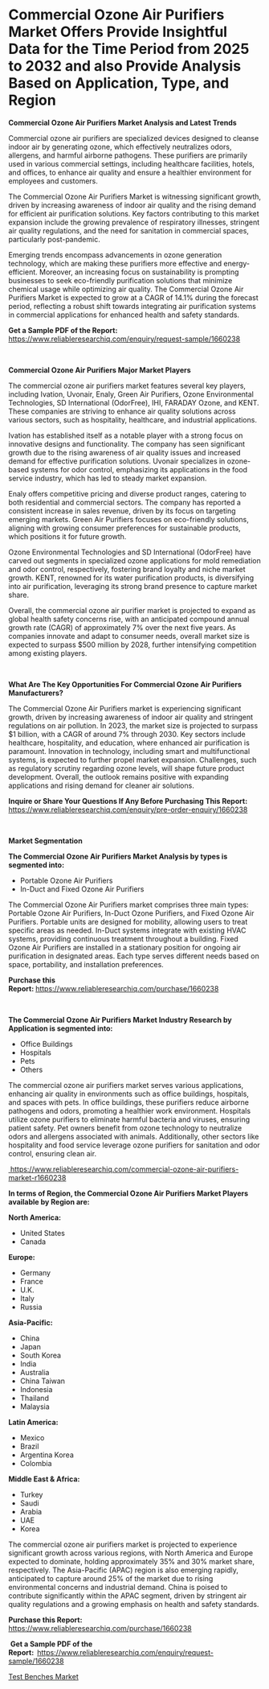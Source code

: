 <p><h1>Commercial Ozone Air Purifiers Market Offers Provide Insightful Data for the Time Period from 2025 to 2032 and also Provide Analysis Based on Application, Type, and Region</h1></p><p><strong>Commercial Ozone Air Purifiers Market Analysis and Latest Trends</strong></p>
<p><p>Commercial ozone air purifiers are specialized devices designed to cleanse indoor air by generating ozone, which effectively neutralizes odors, allergens, and harmful airborne pathogens. These purifiers are primarily used in various commercial settings, including healthcare facilities, hotels, and offices, to enhance air quality and ensure a healthier environment for employees and customers.</p><p>The Commercial Ozone Air Purifiers Market is witnessing significant growth, driven by increasing awareness of indoor air quality and the rising demand for efficient air purification solutions. Key factors contributing to this market expansion include the growing prevalence of respiratory illnesses, stringent air quality regulations, and the need for sanitation in commercial spaces, particularly post-pandemic. </p><p>Emerging trends encompass advancements in ozone generation technology, which are making these purifiers more effective and energy-efficient. Moreover, an increasing focus on sustainability is prompting businesses to seek eco-friendly purification solutions that minimize chemical usage while optimizing air quality. The Commercial Ozone Air Purifiers Market is expected to grow at a CAGR of 14.1% during the forecast period, reflecting a robust shift towards integrating air purification systems in commercial applications for enhanced health and safety standards.</p></p>
<p><strong>Get a Sample PDF of the Report:&nbsp;</strong> <a href="https://www.reliableresearchiq.com/enquiry/request-sample/1660238?utm_campaign=2886&utm_medium=2&utm_source=Github&utm_content=ia&utm_term=10042025&utm_id=commercial-ozone-air-purifiers">https://www.reliableresearchiq.com/enquiry/request-sample/1660238</a></p>
<p>&nbsp;</p>
<p><strong>Commercial Ozone Air Purifiers Major Market Players</strong></p>
<p><p>The commercial ozone air purifiers market features several key players, including Ivation, Uvonair, Enaly, Green Air Purifiers, Ozone Environmental Technologies, SD International (OdorFree), IHI, FARADAY Ozone, and KENT. These companies are striving to enhance air quality solutions across various sectors, such as hospitality, healthcare, and industrial applications.</p><p>Ivation has established itself as a notable player with a strong focus on innovative designs and functionality. The company has seen significant growth due to the rising awareness of air quality issues and increased demand for effective purification solutions. Uvonair specializes in ozone-based systems for odor control, emphasizing its applications in the food service industry, which has led to steady market expansion.</p><p>Enaly offers competitive pricing and diverse product ranges, catering to both residential and commercial sectors. The company has reported a consistent increase in sales revenue, driven by its focus on targeting emerging markets. Green Air Purifiers focuses on eco-friendly solutions, aligning with growing consumer preferences for sustainable products, which positions it for future growth.</p><p>Ozone Environmental Technologies and SD International (OdorFree) have carved out segments in specialized ozone applications for mold remediation and odor control, respectively, fostering brand loyalty and niche market growth. KENT, renowned for its water purification products, is diversifying into air purification, leveraging its strong brand presence to capture market share.</p><p>Overall, the commercial ozone air purifier market is projected to expand as global health safety concerns rise, with an anticipated compound annual growth rate (CAGR) of approximately 7% over the next five years. As companies innovate and adapt to consumer needs, overall market size is expected to surpass $500 million by 2028, further intensifying competition among existing players.</p></p>
<p>&nbsp;</p>
<p><strong>What Are The Key Opportunities For Commercial Ozone Air Purifiers Manufacturers?</strong></p>
<p><p>The Commercial Ozone Air Purifiers market is experiencing significant growth, driven by increasing awareness of indoor air quality and stringent regulations on air pollution. In 2023, the market size is projected to surpass $1 billion, with a CAGR of around 7% through 2030. Key sectors include healthcare, hospitality, and education, where enhanced air purification is paramount. Innovation in technology, including smart and multifunctional systems, is expected to further propel market expansion. Challenges, such as regulatory scrutiny regarding ozone levels, will shape future product development. Overall, the outlook remains positive with expanding applications and rising demand for cleaner air solutions.</p></p>
<p><strong>Inquire or Share Your Questions If Any Before Purchasing This Report:</strong> <a href="https://www.reliableresearchiq.com/enquiry/pre-order-enquiry/1660238?utm_campaign=2886&utm_medium=2&utm_source=Github&utm_content=ia&utm_term=10042025&utm_id=commercial-ozone-air-purifiers">https://www.reliableresearchiq.com/enquiry/pre-order-enquiry/1660238</a></p>
<p>&nbsp;</p>
<p><strong>Market Segmentation</strong></p>
<p><strong>The Commercial Ozone Air Purifiers Market Analysis by types is segmented into:</strong></p>
<p><ul><li>Portable Ozone Air Purifiers</li><li>In-Duct and Fixed Ozone Air Purifiers</li></ul></p>
<p><p>The Commercial Ozone Air Purifiers market comprises three main types: Portable Ozone Air Purifiers, In-Duct Ozone Purifiers, and Fixed Ozone Air Purifiers. Portable units are designed for mobility, allowing users to treat specific areas as needed. In-Duct systems integrate with existing HVAC systems, providing continuous treatment throughout a building. Fixed Ozone Air Purifiers are installed in a stationary position for ongoing air purification in designated areas. Each type serves different needs based on space, portability, and installation preferences.</p></p>
<p><strong>Purchase this Report:&nbsp;</strong><a href="https://www.reliableresearchiq.com/purchase/1660238?utm_campaign=2886&utm_medium=2&utm_source=Github&utm_content=ia&utm_term=10042025&utm_id=commercial-ozone-air-purifiers">https://www.reliableresearchiq.com/purchase/1660238</a></p>
<p>&nbsp;</p>
<p><strong>The Commercial Ozone Air Purifiers Market Industry Research by Application is segmented into:</strong></p>
<p><ul><li>Office Buildings</li><li>Hospitals</li><li>Pets</li><li>Others</li></ul></p>
<p><p>The commercial ozone air purifiers market serves various applications, enhancing air quality in environments such as office buildings, hospitals, and spaces with pets. In office buildings, these purifiers reduce airborne pathogens and odors, promoting a healthier work environment. Hospitals utilize ozone purifiers to eliminate harmful bacteria and viruses, ensuring patient safety. Pet owners benefit from ozone technology to neutralize odors and allergens associated with animals. Additionally, other sectors like hospitality and food service leverage ozone purifiers for sanitation and odor control, ensuring clean air.</p></p>
<p><a href="https://www.reliableresearchiq.com/commercial-ozone-air-purifiers-market-r1660238?utm_campaign=2886&utm_medium=2&utm_source=Github&utm_content=ia&utm_term=10042025&utm_id=commercial-ozone-air-purifiers">&nbsp;https://www.reliableresearchiq.com/commercial-ozone-air-purifiers-market-r1660238</a></p>
<p><strong>In terms of Region, the Commercial Ozone Air Purifiers Market Players available by Region are:</strong></p>
<p>
    <p> <strong> North America: </strong>
        <ul>
            <li>United States</li>
            <li>Canada</li>
        </ul>
        </p> 
    <p> <strong> Europe: </strong>
        <ul>
            <li>Germany</li>
            <li>France</li>
            <li>U.K.</li>
            <li>Italy</li>
            <li>Russia</li>
        </ul>
        </p> 
    <p> <strong> Asia-Pacific: </strong>
        <ul>
            <li>China</li>
            <li>Japan</li>
            <li>South Korea</li>
            <li>India</li>
            <li>Australia</li>
            <li>China Taiwan</li>
            <li>Indonesia</li>
            <li>Thailand</li>
            <li>Malaysia</li>
        </ul>
        </p> 
    <p> <strong> Latin America: </strong>
        <ul>
            <li>Mexico</li>
            <li>Brazil</li>
            <li>Argentina Korea</li>
            <li>Colombia</li>
        </ul>
        </p> 
    <p> <strong> Middle East & Africa: </strong>
        <ul>
            <li>Turkey</li>
            <li>Saudi</li>
            <li>Arabia</li>
            <li>UAE</li>
            <li>Korea</li>
        </ul>
    </p>
    </p>
<p><p>The commercial ozone air purifiers market is projected to experience significant growth across various regions, with North America and Europe expected to dominate, holding approximately 35% and 30% market share, respectively. The Asia-Pacific (APAC) region is also emerging rapidly, anticipated to capture around 25% of the market due to rising environmental concerns and industrial demand. China is poised to contribute significantly within the APAC segment, driven by stringent air quality regulations and a growing emphasis on health and safety standards.</p></p>
<p><strong>Purchase this Report: </strong><a href="https://www.reliableresearchiq.com/purchase/1660238?utm_campaign=2886&utm_medium=2&utm_source=Github&utm_content=ia&utm_term=10042025&utm_id=commercial-ozone-air-purifiers">https://www.reliableresearchiq.com/purchase/1660238</a></p>
<p>&nbsp;<strong>Get a Sample PDF of the Report:&nbsp;&nbsp;</strong><a href="https://www.reliableresearchiq.com/enquiry/request-sample/1660238?utm_campaign=2886&utm_medium=2&utm_source=Github&utm_content=ia&utm_term=10042025&utm_id=commercial-ozone-air-purifiers">https://www.reliableresearchiq.com/enquiry/request-sample/1660238</a></p>
<p><strong></strong></p>
<p><p><a href="https://github.com/bauldlimle6h/Market-Research-Report-List-1/blob/main/test-benches-market.md?utm_campaign=2886&utm_medium=2&utm_source=Github&utm_content=ia&utm_term=10042025&utm_id=commercial-ozone-air-purifiers">Test Benches Market</a></p></p>
